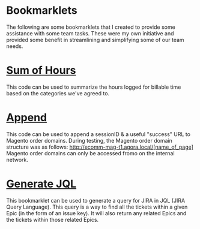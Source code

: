 # Bookmarklets
The following are some bookmarklets that I created to provide some assistance with some team tasks. These were my own initiative and provided some benefit in streamlining and simplifying some of our team needs.

# [Sum of Hours](https://dejai.github.com/iris/bookmarklets/sumOfHours.js)
This code can be used to summarize the hours logged for billable time based on the categories we've agreed to. 

# [Append](https://dejai.github.com/iris/bookmarklets/appendParams.js)
This code can be used to append a sessionID & a useful "success" URL to Magento order domains.
During testing, the Magento order domain structure was as follows: http://ecomm-mag-t1.agora.local/[name_of_page]
Magento order domains can only be accessed fromo on the internal network. 

# [Generate JQL](https://dejai.github.com/iris/bookmarklets/generateJQL.js)
This bookmarklet can be used to generate a query for JIRA in JQL (JIRA Query Language). This query is a way to find all the tickets within a given Epic (in the form of an issue key). It will also return any related Epics and the tickets within those related Epics.
